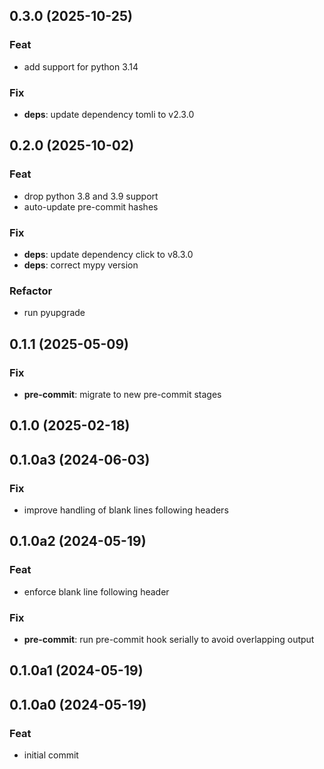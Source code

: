## 0.3.0 (2025-10-25)

### Feat

- add support for python 3.14

### Fix

- **deps**: update dependency tomli to v2.3.0

## 0.2.0 (2025-10-02)

### Feat

- drop python 3.8 and 3.9 support
- auto-update pre-commit hashes

### Fix

- **deps**: update dependency click to v8.3.0
- **deps**: correct mypy version

### Refactor

- run pyupgrade

## 0.1.1 (2025-05-09)

### Fix

- **pre-commit**: migrate to new pre-commit stages

## 0.1.0 (2025-02-18)

## 0.1.0a3 (2024-06-03)

### Fix

- improve handling of blank lines following headers

## 0.1.0a2 (2024-05-19)

### Feat

- enforce blank line following header

### Fix

- **pre-commit**: run pre-commit hook serially to avoid overlapping output

## 0.1.0a1 (2024-05-19)

## 0.1.0a0 (2024-05-19)

### Feat

- initial commit
